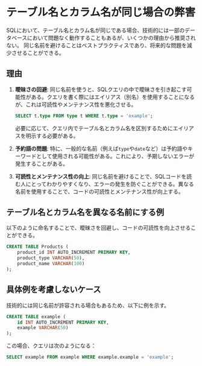 # テーブル名とカラム名が同じ場合の弊害

SQLにおいて、テーブル名とカラム名が同じである場合、技術的には一部のデータベースにおいて問題なく動作することもあるが、いくつかの理由から推奨されない。
同じ名前を避けることはベストプラクティスであり、将来的な問題を減少させることができる。

## 理由

1. **曖昧さの回避**:
    同じ名前を使うと、SQLクエリの中で曖昧さを引き起こす可能性がある。クエリを書く際にはエイリアス（別名）を使用することになるが、これは可読性やメンテナンス性を悪化させる。

    ```sql
    SELECT t.type FROM type t WHERE t.type = 'example';
    ```

    必要に応じて、クエリ内でテーブル名とカラム名を区別するためにエイリアスを明示する必要がある。

2. **予約語の問題**:
    特に、一般的な名前（例えば`type`や`date`など）は予約語やキーワードとして使用される可能性がある。これにより、予期しないエラーが発生することがある。

3. **可読性とメンテナンス性の向上**:
    同じ名前を避けることで、SQLコードを読む人にとってわかりやすくなり、エラーの発生を防ぐことができる。異なる名前を使用することで、コードの可読性とメンテナンス性が向上する。

## テーブル名とカラム名を異なる名前にする例

以下のように命名することで、曖昧さを回避し、コードの可読性を向上させることができる。

```sql
CREATE TABLE Products (
    product_id INT AUTO_INCREMENT PRIMARY KEY,
    product_type VARCHAR(50),
    product_name VARCHAR(100)
);
```

## 具体例を考慮しないケース

技術的には同じ名前が許容される場合もあるため、以下に例を示す。

```sql
CREATE TABLE example (
    id INT AUTO_INCREMENT PRIMARY KEY,
    example VARCHAR(50)
);
```

この場合、クエリは次のようになる：

```sql
SELECT example FROM example WHERE example.example = 'example';
```
